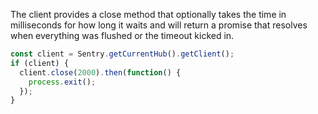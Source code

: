The client provides a close method that optionally takes the time in milliseconds for how long it
waits and will return a promise that resolves when everything was flushed or the timeout kicked
in.

```javascript
const client = Sentry.getCurrentHub().getClient();
if (client) {
  client.close(2000).then(function() {
    process.exit();
  });
}
```
